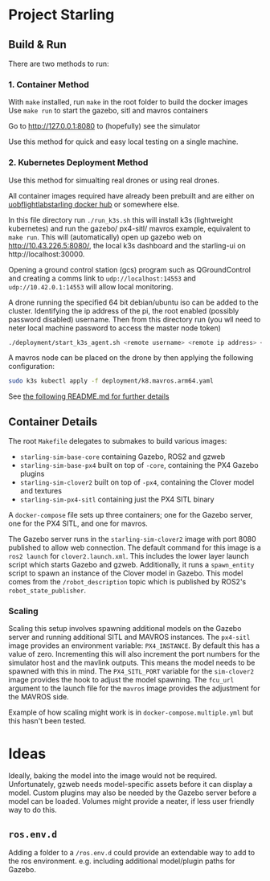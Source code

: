 # Project Starling

## Build & Run

There are two methods to run:

### 1. Container Method

With `make` installed, run `make` in the root folder to build the docker images
Use `make run` to start the gazebo, sitl and mavros containers

Go to http://127.0.0.1:8080 to (hopefully) see the simulator

Use this method for quick and easy local testing on a single machine.

### 2. Kubernetes Deployment Method

Use this method for simualting real drones or using real drones.

All container images required have already been prebuilt and are either on [uobflightlabstarling docker hub](https://hub.docker.com/orgs/uobflightlabstarling/repositories) or somewhere else.

In this file directory run `./run_k3s.sh` this will install k3s (lightweight kubernetes) and run the gazebo/ px4-sitl/ mavros example, equivalent to `make run`. This will (automatically) open up gazebo web on http://10.43.226.5:8080/, the local k3s dashboard and the starling-ui on http://localhost:30000.

Opening a ground control station (gcs) program such as QGroundControl and creating a comms link to `udp://localhost:14553` and `udp://10.42.0.1:14553` will allow local monitoring.

A drone running the specified 64 bit debian/ubuntu iso can be added to the cluster. Identifying the ip address of the pi, the root enabled (possibly password disabled) username. Then from this directory run (you wll need to neter local machine password to access the master node token)
```bash
./deployment/start_k3s_agent.sh <remote username> <remote ip address> <node name>
```
A mavros node can be placed on the drone by then applying the following configuration:
```bash
sudo k3s kubectl apply -f deployment/k8.mavros.arm64.yaml
```
See [the following README.md for further details](deployment/README.md)
## Container Details

The root `Makefile` delegates to submakes to build various images:
 - `starling-sim-base-core` containing Gazebo, ROS2 and gzweb
 - `starling-sim-base-px4` built on top of `-core`, containing the PX4 Gazebo
    plugins
 - `starling-sim-clover2` built on top of `-px4`, containing the Clover model
    and textures
 - `starling-sim-px4-sitl` containing just the PX4 SITL binary

A `docker-compose` file sets up three containers; one for the Gazebo server,
one for the PX4 SITL, and one for mavros.

The Gazebo server runs in the `starling-sim-clover2` image with port 8080
published to allow web connection. The default command for this image is a
`ros2 launch` for `clover2.launch.xml`. This includes the lower layer launch
script which starts Gazebo and gzweb. Additionally, it runs a `spawn_entity`
script to spawn an instance of the Clover model in Gazebo. This model comes
from the `/robot_description` topic which is published by ROS2's
`robot_state_publisher`.

### Scaling

Scaling this setup involves spawning additional models on the Gazebo server and
running additional SITL and MAVROS instances. The `px4-sitl` image provides an
environment variable: `PX4_INSTANCE`. By default this has a value of zero.
Incrementing this will also increment the port numbers for the simulator host
and the mavlink outputs. This means the model needs to be spawned with this
in mind. The `PX4_SITL_PORT` variable for the `sim-clover2` image provides the
hook to adjust the model spawning. The `fcu_url` argument to the launch file
for the `mavros` image provides the adjustment for the MAVROS side.

Example of how scaling might work is in `docker-compose.multiple.yml` but this
hasn't been tested.

# Ideas

Ideally, baking the model into the image would not be required. Unfortunately,
gzweb needs model-specific assets before it can display a model. Custom plugins
may also be needed by the Gazebo server before a model can be loaded. Volumes
might provide a neater, if less user friendly way to do this.

## `ros.env.d`
Adding a folder to a `/ros.env.d` could provide an extendable way to add to the
ros environment. e.g. including additional model/plugin paths for Gazebo.